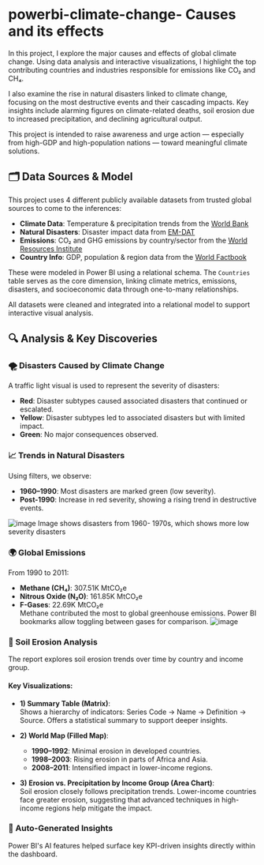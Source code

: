 # powerbi-climate-change- Causes and its effects
In this project, I explore the major causes and effects of global climate change. Using data analysis and interactive visualizations, I highlight the top contributing countries and industries responsible for emissions like CO₂ and CH₄.

I also examine the rise in natural disasters linked to climate change, focusing on the most destructive events and their cascading impacts. Key insights include alarming figures on climate-related deaths, soil erosion due to increased precipitation, and declining agricultural output.

This project is intended to raise awareness and urge action — especially from high-GDP and high-population nations — toward meaningful climate solutions.


## 🗂️ Data Sources & Model

This project uses 4 different publicly available datasets from trusted global sources to come to the inferences:
- **Climate Data**: Temperature & precipitation trends from the [World Bank](https://www.kaggle.com/theworldbank/world-bank-climate-change)
- **Natural Disasters**: Disaster impact data from [EM-DAT](https://public.emdat.be/)
- **Emissions**: CO₂ and GHG emissions by country/sector from the [World Resources Institute](https://www.wri.org/data/climate-watch-cait-country-greenhouse-gas-emissions-data)
- **Country Info**: GDP, population & region data from the [World Factbook](https://www.kaggle.com/fernandol/countries-of-the-world)

These were modeled in Power BI using a relational schema. The `Countries` table serves as the core dimension, linking climate metrics, emissions, disasters, and socioeconomic data through one-to-many relationships.

All datasets were cleaned and integrated into a relational model to support interactive visual analysis.

## 🔍 Analysis & Key Discoveries

### 🌪️ Disasters Caused by Climate Change
A traffic light visual is used to represent the severity of disasters:
- **Red**: Disaster subtypes caused associated disasters that continued or escalated.
- **Yellow**: Disaster subtypes led to associated disasters but with limited impact.
- **Green**: No major consequences observed.

### 📈 Trends in Natural Disasters
Using filters, we observe:
- **1960–1990**: Most disasters are marked green (low severity).
- **Post-1990**: Increase in red severity, showing a rising trend in destructive events.

![image](https://github.com/user-attachments/assets/d778b483-7c4d-413c-a2d5-04efbfbb255a)
Image shows disasters from 1960- 1970s, which shows more low severity disasters


### 🌍 Global Emissions
From 1990 to 2011:
- **Methane (CH₄)**: 307.51K MtCO₂e
- **Nitrous Oxide (N₂O)**: 161.85K MtCO₂e
- **F-Gases**: 22.69K MtCO₂e  
Methane contributed the most to global greenhouse emissions. Power BI bookmarks allow toggling between gases for comparison.
![image](https://github.com/user-attachments/assets/0e548a2c-0e61-4302-88fa-f7d948a3dac0)


### 🌱 Soil Erosion Analysis
The report explores soil erosion trends over time by country and income group.

#### Key Visualizations:
- **1) Summary Table (Matrix)**:  
  Shows a hierarchy of indicators: Series Code → Name → Definition → Source. Offers a statistical summary to support deeper insights.

- **2) World Map (Filled Map)**:  
  - **1990–1992**: Minimal erosion in developed countries.
  - **1998–2003**: Rising erosion in parts of Africa and Asia.
  - **2008–2011**: Intensified impact in lower-income regions.

- **3) Erosion vs. Precipitation by Income Group (Area Chart)**:  
  Soil erosion closely follows precipitation trends. Lower-income countries face greater erosion, suggesting that advanced techniques in high-income regions help mitigate the impact.

### 🤖 Auto-Generated Insights
Power BI's AI features helped surface key KPI-driven insights directly within the dashboard.


